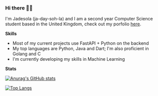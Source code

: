 ### Hi there 👋🏾


I'm Jadesola (ja-day-soh-la) and I am a second year Computer Science student based in the United Kingdom, check out my porfolio [here](https://jadesolabejide.dev/portfolio/#/).

**Skills**


- Most of my current projects use FastAPI + Python on the backend
- My top languages are Python, Java and Dart; I'm also proficient in Golang and C
- I'm currently developing my skills in Machine Learning

**Stats**


[![Anurag's GitHub stats](https://github-readme-stats.vercel.app/api?username=jade-bejide&count_private=true)](https://github.com/anuraghazra/github-readme-stats)

[![Top Langs](https://github-readme-stats.vercel.app/api/top-langs/?username=jade-bejide)](https://github.com/anuraghazra/github-readme-stats)

